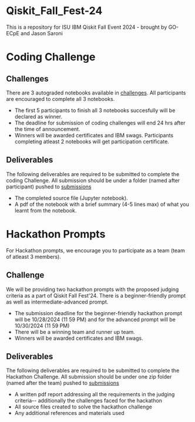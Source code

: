 # Qiskit_Fall_Fest-24
This is a repository for ISU IBM Qiskit Fall Event 2024 - brought by GO-ECpE and Jason Saroni

# Coding Challenge
## Challenges
There are 3 autograded notebooks available in [challenges](Coding-challenge/challenges/). All participants are encouraged to complete all 3 notebooks.
* The first 5 participants to finish all 3 notebooks succesfully will be declared as winner.
* The deadline for submission of coding challenges will end 24 hrs after the time of announcement.
* Winners will be awarded certificates and IBM swags. Participants completing atleast 2 notebooks will get participation certificate.

## Deliverables
The following deliverables are required to be submitted to complete the coding Challenge. All submission should be under a folder (named after participant) pushed to [submissions](Coding-challenge/submissions/) 
* The completed source file (Jupyter notebook).
* A pdf of the notebook with a brief summary (4-5 lines max) of what you learnt from the notebook.


# Hackathon Prompts
For Hackathon prompts, we encourage you to participate as a team (team of atleast 3 members).
## Challenge
We will be providing two hackathon prompts with the proposed judging criteria as a part of Qiskit Fall Fest'24. There is a beginner-friendly prompt as well as intermediate-advanced prompt.
* The submission deadline for the beginner-friendly hackathon prompt will be 10/28/2024 (11 59 PM) and for the advanced prompt will be 10/30/2024 (11 59 PM)
* There will be a winning team and runner up team. 
* Winners will be awarded certificates and IBM swags.
## Deliverables
The following deliverables are required to be submitted to complete the Hackathon Challenge. All submission should be under one zip folder (named after the team) pushed to [submissions](Hackathon-challenge/submissions/)
* A written pdf report addressing all the requirements in the judging criteria-- additionally the challenges faced for the hackathon
* All source files created to solve the hackathon challenge
* Any additional references and materials used
